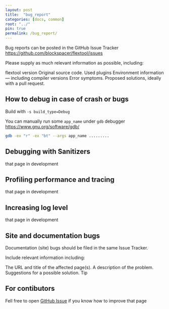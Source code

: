 ```yaml
---
layout: post
title:  "bug_report"
categories: [docs, common]
root: "../"
pin: true
permalink: /bug_report/
---
```


Bug reports can be posted in the GitHub Issue Tracker https://github.com/blockspacer/flextool/issues

Please supply as much relevant information as possible, including:

flextool version
Original source code.
Used plugins
Environment information — including compiler versions
Error symptoms.
Proposed solutions, ideally with a pull request.

## How to debug in case of crash or bugs

Build with `-s build_type=Debug`

You can manually run some `app_name` under `gdb` debugger https://www.gnu.org/software/gdb/

```bash
gdb -ex "r" -ex "bt" --args app_name .........
```

## Debugging with Sanitizers

that page in development

## Profiling performance and tracing

that page in development

## Increasing log level

that page in development

## Site and documentation bugs

Documentation (site) bugs should be filed in the same Issue Tracker.

Include relevant information including:

The URL and title of the affected page(s).
A description of the problem.
Suggestions for a possible solution.
Tip

## For contibutors

Fell free to open [GitHub Issue](https://github.com/blockspacer/flextool/issues) if you know how to improve that page
